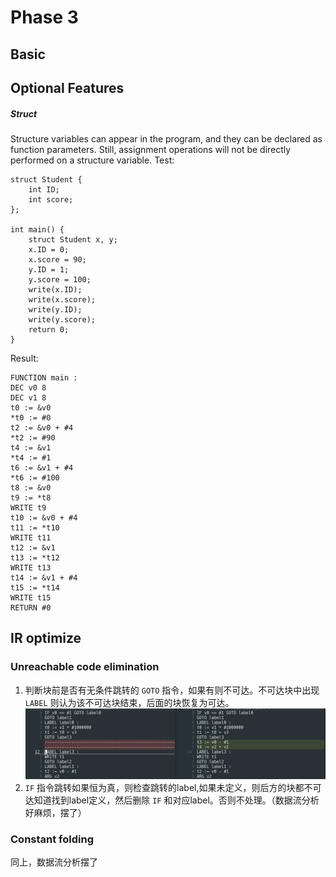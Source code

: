 # Phase 3

## Basic
## Optional Features
##### Struct
Structure variables can appear in the program, and they can be declared as function parameters. Still, assignment
operations will not be directly performed on a structure variable.
Test: 
```
struct Student {
    int ID;
    int score;
};

int main() {
    struct Student x, y;
    x.ID = 0;
    x.score = 90;
    y.ID = 1;
    y.score = 100;
    write(x.ID);
    write(x.score);
    write(y.ID);
    write(y.score);
    return 0;
}
```
Result:
```
FUNCTION main :
DEC v0 8
DEC v1 8
t0 := &v0
*t0 := #0
t2 := &v0 + #4
*t2 := #90
t4 := &v1
*t4 := #1
t6 := &v1 + #4
*t6 := #100
t8 := &v0
t9 := *t8
WRITE t9
t10 := &v0 + #4
t11 := *t10
WRITE t11
t12 := &v1
t13 := *t12
WRITE t13
t14 := &v1 + #4
t15 := *t14
WRITE t15
RETURN #0
```
## IR optimize

### Unreachable code elimination
1. 判断块前是否有无条件跳转的 `GOTO` 指令，如果有则不可达。不可达块中出现 `LABEL` 则认为该不可达块结束，后面的块恢复为可达。
![unreachable](./img/unreachable.png)
2. `IF` 指令跳转如果恒为真，则检查跳转的label,如果未定义，则后方的块都不可达知道找到label定义，然后删除 `IF` 和对应label。否则不处理。（数据流分析好麻烦，摆了）

### Constant folding
同上，数据流分析摆了
